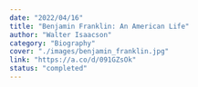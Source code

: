 ```yaml
---
date: "2022/04/16"
title: "Benjamin Franklin: An American Life"
author: "Walter Isaacson"
category: "Biography"
cover: "./images/benjamin_franklin.jpg"
link: "https://a.co/d/091GZsOk"
status: "completed"
---
```

